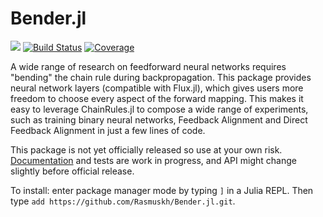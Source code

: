 # Bender.jl

[![](https://img.shields.io/badge/docs-dev-blue.svg)](https://rasmuskh.github.io/Bender.jl/dev/)
[![Build Status](https://github.com/Rasmuskh/Bender.jl/actions/workflows/CI.yml/badge.svg?branch=main)](https://github.com/Rasmuskh/Bender.jl/actions/workflows/CI.yml?query=branch%3Amain)
[![Coverage](https://codecov.io/gh/Rasmuskh/Bender.jl/branch/main/graph/badge.svg)](https://codecov.io/gh/Rasmuskh/Bender.jl)

A wide range of research on feedforward neural networks requires "bending" the chain rule during backpropagation. This package provides neural network layers (compatible with Flux.jl), which gives users more freedom to choose every aspect of the forward mapping. This makes it easy to leverage ChainRules.jl to compose a wide range of experiments, such as training binary neural networks, Feedback Alignment and Direct Feedback Alignment in just a few lines of code.

This package is not yet officially released so use at your own risk. [Documentation](https://rasmuskh.github.io/Bender.jl/dev/) and tests are work in progress, and API might change slightly before official release.

To install: enter package manager mode by typing `]` in a Julia REPL. Then type `add https://github.com/Rasmuskh/Bender.jl.git`.
